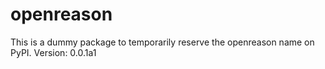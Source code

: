 # openreason

This is a dummy package to temporarily reserve the openreason name on PyPI.
Version: 0.0.1a1
